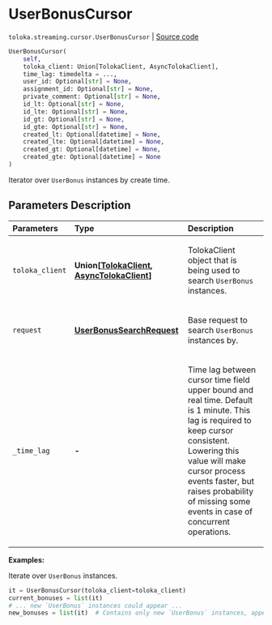 # UserBonusCursor
`toloka.streaming.cursor.UserBonusCursor` | [Source code](https://github.com/Toloka/toloka-kit/blob/v1.2.0/src/streaming/cursor.py#L328)

```python
UserBonusCursor(
    self,
    toloka_client: Union[TolokaClient, AsyncTolokaClient],
    time_lag: timedelta = ...,
    user_id: Optional[str] = None,
    assignment_id: Optional[str] = None,
    private_comment: Optional[str] = None,
    id_lt: Optional[str] = None,
    id_lte: Optional[str] = None,
    id_gt: Optional[str] = None,
    id_gte: Optional[str] = None,
    created_lt: Optional[datetime] = None,
    created_lte: Optional[datetime] = None,
    created_gt: Optional[datetime] = None,
    created_gte: Optional[datetime] = None
)
```

Iterator over `UserBonus` instances by create time.

## Parameters Description

| Parameters | Type | Description |
| :----------| :----| :-----------|
`toloka_client`|**Union\[[TolokaClient](toloka.client.TolokaClient.md), [AsyncTolokaClient](toloka.async_client.client.AsyncTolokaClient.md)\]**|<p>TolokaClient object that is being used to search `UserBonus` instances.</p>
`request`|**[UserBonusSearchRequest](toloka.client.search_requests.UserBonusSearchRequest.md)**|<p>Base request to search `UserBonus` instances by.</p>
`_time_lag`|**-**|<p>Time lag between cursor time field upper bound and real time. Default is 1 minute. This lag is required to keep cursor consistent. Lowering this value will make cursor process events faster, but raises probability of missing some events in case of concurrent operations.</p>

**Examples:**

Iterate over `UserBonus` instances.

```python
it = UserBonusCursor(toloka_client=toloka_client)
current_bonuses = list(it)
# ... new `UserBonus` instances could appear ...
new_bonuses = list(it)  # Contains only new `UserBonus` instances, appeared since the previous call.
```
